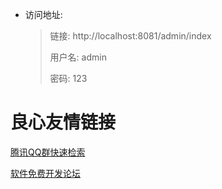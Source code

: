 - 访问地址: 
    > 链接: http://localhost:8081/admin/index
    >
    > 用户名: admin
    >
    > 密码: 123




 # 良心友情链接

[腾讯QQ群快速检索](http://u.720life.cn/s/8cf73f7c)

[软件免费开发论坛](http://u.720life.cn/s/bbb01dc0)